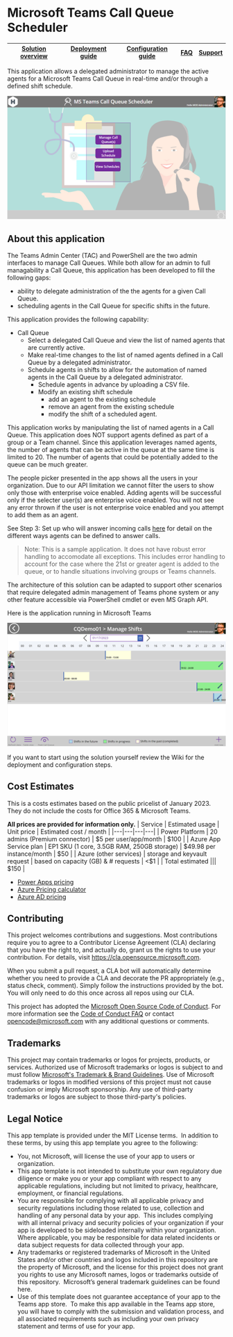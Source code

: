 # Microsoft Teams Call Queue Scheduler

| [Solution overview](https://github.com/OfficeDev/microsoft-teams-apps-call-queue-scheduler/wiki/1.-Solution-overview) |[Deployment guide](https://github.com/OfficeDev/microsoft-teams-apps-call-queue-scheduler/wiki/2.-Deployment) | [Configuration guide](https://github.com/OfficeDev/microsoft-teams-apps-call-queue-scheduler/wiki/3.-Configuration) | [FAQ](https://github.com/OfficeDev/microsoft-teams-apps-call-queue-scheduler/wiki/4.-FAQ) | [Support](https://github.com/OfficeDev/microsoft-teams-apps-call-queue-scheduler/blob/main/SUPPORT.md) |
| ---- | ---- | ---- | ---- | ---- |

This application allows a delegated administrator to manage the active agents for a Microsoft Teams Call Queue in real-time and/or through a defined shift schedule.

![Microsoft Teams Call Queue Scheduler screenshot](./Media/CQS-Home.png)

## About this application

The Teams Admin Center (TAC) and PowerShell are the two admin interfaces to manage Call Queues.  While both allow for an admin to full managability a Call Queue, this application has been developed to fill the following gaps:

* ability to delegate administration of the the agents for a given Call Queue.
* scheduling agents in the Call Queue for specific shifts in the future.

This application provides the following capability:

* Call Queue
    * Select a delegated Call Queue and view the list of named agents that are currently active.
    * Make real-time changes to the list of named agents defined in a Call Queue by a delegated administrator.
    * Schedule agents in shifts to allow for the automation of named agents in the Call Queue by a delegated administrator.
        * Schedule agents in advance by uploading a CSV file.
        * Modify an existing shift schedule
            * add an agent to the existing schedule
            * remove an agent from the existing schedule
            * modify the shift of a scheduled agent.

This application works by manipulating the list of named agents in a Call Queue.  This application does NOT support agents defined as part of a group or a Team channel.  Since this application leverages named agents, the number of agents that can be active in the queue at the same time is limited to 20.  The number of agents that could be potentially added to the queue can be much greater.

The people picker presented in the app shows all the users in your organization. Due to our API limitation we cannot filter the users to show only those with enterprise voice enabled. Adding agents will be successful only if the selecter user(s) are enterprise voice enabled. You will not see any error thrown if the user is not enterprise voice enabled and you attempt to add them as an agent.

See Step 3: Set up who will answer incoming calls [here](https://learn.microsoft.com/en-us/microsoftteams/create-a-phone-system-call-queue#steps-to-create-a-call-queue) for detail on the different ways agents can be defined to answer calls. 

> Note: This is a sample application.  It does not have robust error handling to accomodate all exceptions.  This includes error handling to account for the case where the 21st or greater agent is added to the queue, or to handle situations involving groups or Teams channels.  

The architecture of this solution can be adapted to support other scenarios that require delegated admin management of Teams phone system or any other feature accessible via PowerShell cmdlet or even MS Graph API. 

Here is the application running in Microsoft Teams

<!-- <p align="center">
    <img src="./Media/AAandCQManagement.jpg" alt="Microsoft Teams AA/CQ Orchestrator screenshot" width="600"/>
</p> -->

![Microsoft Teams Call Queue Scheduler screenshot](./Media/CQS-Schedule.png)

If you want to start using the solution yourself review the Wiki for the deployment and configuration steps.

## Cost Estimates
This is a costs estimates based on the public pricelist of January 2023. They do not include the costs for Office 365 & Microsoft Teams.

**All prices are provided for information only.**
| Service  | Estimated usage  | Unit price  | Estimated cost / month  |
|---|---|---|---|
| Power Platform  | 20 admins (Premium connector) | $5 per user/app/month  | $100  |
| Azure App Service plan  | EP1 SKU (1 core, 3.5GB RAM, 250GB storage) | $49.98 per instance/month | $50  |
| Azure (other services)  | storage and keyvault request  | based on capacity (GB) & # requests  | <$1  |
| Total estimated ||| $150 |

- [Power Apps pricing](https://powerapps.microsoft.com/en-us/pricing/)
- [Azure Pricing calculator](https://azure.microsoft.com/en-us/pricing/calculator/)
- [Azure AD pricing](https://azure.microsoft.com/en-us/pricing/details/active-directory/)

## Contributing

This project welcomes contributions and suggestions.  Most contributions require you to agree to a
Contributor License Agreement (CLA) declaring that you have the right to, and actually do, grant us
the rights to use your contribution. For details, visit https://cla.opensource.microsoft.com.

When you submit a pull request, a CLA bot will automatically determine whether you need to provide
a CLA and decorate the PR appropriately (e.g., status check, comment). Simply follow the instructions
provided by the bot. You will only need to do this once across all repos using our CLA.

This project has adopted the [Microsoft Open Source Code of Conduct](https://opensource.microsoft.com/codeofconduct/).
For more information see the [Code of Conduct FAQ](https://opensource.microsoft.com/codeofconduct/faq/) or
contact [opencode@microsoft.com](mailto:opencode@microsoft.com) with any additional questions or comments.

## Trademarks

This project may contain trademarks or logos for projects, products, or services. Authorized use of Microsoft 
trademarks or logos is subject to and must follow 
[Microsoft's Trademark & Brand Guidelines](https://www.microsoft.com/en-us/legal/intellectualproperty/trademarks/usage/general).
Use of Microsoft trademarks or logos in modified versions of this project must not cause confusion or imply Microsoft sponsorship.
Any use of third-party trademarks or logos are subject to those third-party's policies.

## Legal Notice

This app template is provided under the MIT License terms.  In addition to these terms, by using this app template you agree to the following:

* You, not Microsoft, will license the use of your app to users or organization.
* This app template is not intended to substitute your own regulatory due diligence or make you or your app compliant with respect to any applicable regulations, including but not limited to privacy, healthcare, employment, or financial regulations.
* You are responsible for complying with all applicable privacy and security regulations including those related to use, collection and handling of any personal data by your app.  This includes complying with all internal privacy and security policies of your organization if your app is developed to be sideloaded internally within your organization. Where applicable, you may be responsible for data related incidents or data subject requests for data collected through your app.
* Any trademarks or registered trademarks of Microsoft in the United States and/or other countries and logos included in this repository are the property of Microsoft, and the license for this project does not grant you rights to use any Microsoft names, logos or trademarks outside of this repository.  Microsoft’s general trademark guidelines can be found here.
* Use of this template does not guarantee acceptance of your app to the Teams app store.  To make this app available in the Teams app store, you will have to comply with the submission and validation process, and all associated requirements such as including your own privacy statement and terms of use for your app.
